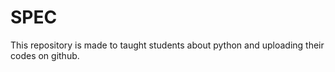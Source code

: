 # SPEC
This repository is made to taught students about python and uploading their codes on github.

